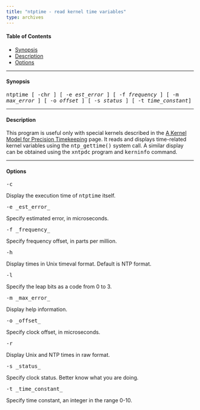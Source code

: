 ```yaml
---
title: "ntptime - read kernel time variables"
type: archives
---
```


#### Table of Contents

*   [Synopsis](/archives/3-5.93e/ntptime/#synopsis)
*   [Description](/archives/3-5.93e/ntptime/#description)
*   [Options](/archives/3-5.93e/ntptime/#options)

* * *

#### Synopsis

<tt>ntptime [ -chr ] [ -e _est_error_ ] [ -f _frequency_ ] [ -m _max_error_ ] [ -o _offset_ ] [ -s _status_ ] [ -t _time_constant_]</tt>

* * *

#### Description

This program is useful only with special kernels described in the [A Kernel Model for Precision Timekeeping](/archives/3-5.93e/kern) page. It reads and displays time-related kernel variables using the <tt>ntp_gettime()</tt> system call. A similar display can be obtained using the <tt>xntpdc</tt> program and <tt>kerninfo</tt> command.

* * *

#### Options

<dt><tt>-c</tt></dt>

Display the execution time of <tt>ntptime</tt> itself.

<dt><tt>-e _est_error_</tt></dt>

Specify estimated error, in microseconds.

<dt><tt>-f _frequency_</tt></dt>

Specify frequency offset, in parts per million.

<dt><tt>-h</tt></dt>

Display times in Unix timeval format. Default is NTP format. 

<dt><tt>-l</tt></dt>

Specify the leap bits as a code from 0 to 3. 

<dt><tt>-m _max_error_</tt></dt>

Display help information.

<dt><tt>-o _offset_</tt></dt>

Specify clock offset, in microseconds.

<dt><tt>-r</tt></dt>

Display Unix and NTP times in raw format.

<dt><tt>-s _status_</tt></dt>

Specify clock status. Better know what you are doing.

<dt><tt>-t _time_constant_</tt></dt>

Specify time constant, an integer in the range 0-10.
